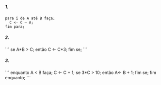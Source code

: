 <h5>1.</h5>

```
para i de A até B faça;
  C <- C – A;
fim para;
```

<h5>2.</h5>
```
se A*B > C;
  então C <- C*3;
fim se;
```

<h5>3.</h5>
```
enquanto A < B faça;
  C <- C + 1;
  se 3*C > 10;
    então A<- B + 1;
  fim se;
fim enquanto;
```
